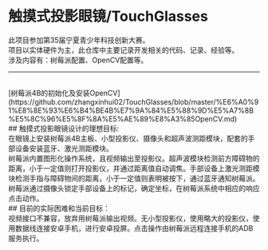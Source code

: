 ﻿# 触摸式投影眼镜/TouchGlasses

此项目参加第35届宁夏青少年科技创新大赛。<br/>
项目以实体硬件为主，此仓库中主要记录开发相关的代码、记录、经验等。<br/>
涉及内容有：树莓派配置、OpenCV配置等。
<br/>
***
<br/>
[树莓派4B的初始化及安装OpenCV](https://github.com/zhangxinhui02/TouchGlasses/blob/master/%E6%A0%91%E8%8E%93%E6%B4%BE4B%E7%9A%84%E5%88%9D%E5%A7%8B%E5%8C%96%E5%8F%8A%E5%AE%89%E8%A3%85OpenCV.md)<br/>
## 触摸式投影眼镜设计的理想目标:<br/>
在眼镜上安装树莓派4B主板、小型投影仪、摄像头和超声波测距模块，配套的手部设备安装蓝牙、激光测距模块。<br>
树莓派内置图形化操作系统，且视频输出至投影仪。超声波模块检测前方障碍物的距离，小于一定值则打开投影仪，并通过距离值自动调焦。手部设备上激光测距模块检测手指与障碍物间的距离，小于一定值则表明被按下，通过蓝牙通知树莓派。树莓派通过摄像头锁定手部设备上的标记，确定坐标，在树莓派系统中相应的响应点击动作。
<br/>
## 目前的实际困难和当前目标：<br/>
视频接口不兼容，放弃用树莓派输出视频。无小型投影仪，使用略大的投影仪，使用数据线连接安卓手机，进行安卓投屏。点击操作由树莓派远程连接手机的ADB服务执行。
